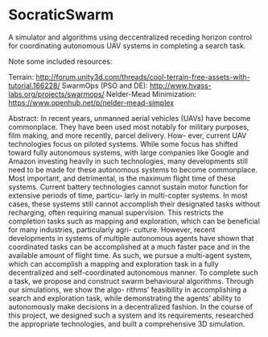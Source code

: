 # SocraticSwarm
A simulator and algorithms using deccentralized receding horizon control for coordinating autonomous UAV systems in completing a search task. 

Note some included resources:

Terrain: http://forum.unity3d.com/threads/cool-terrain-free-assets-with-tutorial.166228/
SwarmOps (PSO and DE): http://www.hvass-labs.org/projects/swarmops/
Nelder-Mead Minimization: https://www.openhub.net/p/nelder-mead-simplex

Abstract:
In recent years, unmanned aerial vehicles (UAVs) have become commonplace. They have been used most notably for military purposes, film making, and more recently, parcel delivery. How- ever, current UAV technologies focus on piloted systems. While some focus has shifted toward fully autonomous systems, with large companies like Google and Amazon investing heavily in such technologies, many developments still need to be made for these autonomous systems to become commonplace. Most important, and detrimental, is the maximum flight time of these systems. Current battery technologies cannot sustain motor function for extensive periods of time, particu- larly in multi-copter systems. In most cases, these systems still cannot accomplish their designated tasks without recharging, often requiring manual supervision. This restricts the completion tasks such as mapping and exploration, which can be beneficial for many industries, particularly agri- culture. However, recent developments in systems of multiple autonomous agents have shown that coordinated tasks can be accomplished at a much faster pace and in the available amount of flight time. As such, we pursue a multi-agent system, which can accomplish a mapping and exploration task in a fully decentralized and self-coordinated autonomous manner. To complete such a task, we propose and construct swarm behavioural algorithms. Through our simulations, we show the algo- rithms’ feasibility in accomplishing a search and exploration task, while demonstrating the agents’ ability to autonomously make decisions in a decentralized fashion. In the course of this project, we designed such a system and its requirements, researched the appropriate technologies, and built a comprehensive 3D simulation.
